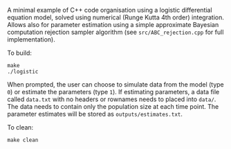 A minimal example of C++ code organisation using a logistic differential equation model, solved using numerical (Runge Kutta 4th order) integration. Allows also for parameter estimation using a simple approximate Bayesian computation rejection sampler algorithm (see ```src/ABC_rejection.cpp``` for full implementation). 

To build:

```
make
./logistic
```

When prompted, the user can choose to simulate data from the model (type ```0```) or estimate the parameters (type ```1```). If estimating parameters, a data file called ```data.txt``` with no headers or rownames needs to placed into ```data/```. The data needs to contain only the population size at each time point. The parameter estimates will be stored as ```outputs/estimates.txt```. 

To clean: 

```
make clean
```


